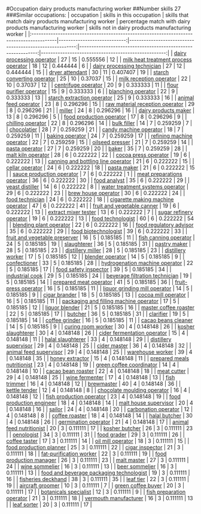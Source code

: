 #Occupation dairy products manufacturing worker
##Number skills 27
###Similar occupations:
| occupation                                                                              |   skills in this occupation |   skills that match dairy products manufacturing worker |   percentage match with dairy products manufacturing worker |   skills not in dairy products manufacturing worker |
|:----------------------------------------------------------------------------------------|----------------------------:|--------------------------------------------------------:|------------------------------------------------------------:|----------------------------------------------------:|
| [dairy processing operator](dairy_processing_operator.md)                               |                          27 |                                                      15 |                                                    0.555556 |                                                  12 |
| [milk heat treatment process operator](milk_heat_treatment_process_operator.md)         |                          18 |                                                      12 |                                                    0.444444 |                                                   6 |
| [dairy processing technician](dairy_processing_technician.md)                           |                          27 |                                                      12 |                                                    0.444444 |                                                  15 |
| [dryer attendant](dryer_attendant.md)                                                   |                          30 |                                                      11 |                                                    0.407407 |                                                  19 |
| [starch converting operator](starch_converting_operator.md)                             |                          25 |                                                      10 |                                                    0.37037  |                                                  15 |
| [milk reception operator](milk_reception_operator.md)                                   |                          22 |                                                      10 |                                                    0.37037  |                                                  12 |
| [centrifuge operator](centrifuge_operator.md)                                           |                          20 |                                                       9 |                                                    0.333333 |                                                  11 |
| [flour purifier operator](flour_purifier_operator.md)                                   |                          15 |                                                       9 |                                                    0.333333 |                                                   6 |
| [blanching operator](blanching_operator.md)                                             |                          22 |                                                       9 |                                                    0.333333 |                                                  13 |
| [starch extraction operator](starch_extraction_operator.md)                             |                          25 |                                                       9 |                                                    0.333333 |                                                  16 |
| [animal feed operator](animal_feed_operator.md)                                         |                          23 |                                                       8 |                                                    0.296296 |                                                  15 |
| [raw material reception operator](raw_material_reception_operator.md)                   |                          29 |                                                       8 |                                                    0.296296 |                                                  21 |
| [miller](miller.md)                                                                     |                          24 |                                                       8 |                                                    0.296296 |                                                  16 |
| [dairy products maker](dairy_products_maker.md)                                         |                          13 |                                                       8 |                                                    0.296296 |                                                   5 |
| [food production operator](food_production_operator.md)                                 |                          17 |                                                       8 |                                                    0.296296 |                                                   9 |
| [chilling operator](chilling_operator.md)                                               |                          22 |                                                       8 |                                                    0.296296 |                                                  14 |
| [bulk filler](bulk_filler.md)                                                           |                          14 |                                                       7 |                                                    0.259259 |                                                   7 |
| [chocolatier](chocolatier.md)                                                           |                          28 |                                                       7 |                                                    0.259259 |                                                  21 |
| [candy machine operator](candy_machine_operator.md)                                     |                          18 |                                                       7 |                                                    0.259259 |                                                  11 |
| [baking operator](baking_operator.md)                                                   |                          24 |                                                       7 |                                                    0.259259 |                                                  17 |
| [refining machine operator](refining_machine_operator.md)                               |                          22 |                                                       7 |                                                    0.259259 |                                                  15 |
| [oilseed presser](oilseed_presser.md)                                                   |                          21 |                                                       7 |                                                    0.259259 |                                                  14 |
| [pasta operator](pasta_operator.md)                                                     |                          27 |                                                       7 |                                                    0.259259 |                                                  20 |
| [baker](baker.md)                                                                       |                          35 |                                                       7 |                                                    0.259259 |                                                  28 |
| [malt kiln operator](malt_kiln_operator.md)                                             |                          28 |                                                       6 |                                                    0.222222 |                                                  22 |
| [cocoa press operator](cocoa_press_operator.md)                                         |                          19 |                                                       6 |                                                    0.222222 |                                                  13 |
| [canning and bottling line operator](canning_and_bottling_line_operator.md)             |                          21 |                                                       6 |                                                    0.222222 |                                                  15 |
| [cellar operator](cellar_operator.md)                                                   |                          24 |                                                       6 |                                                    0.222222 |                                                  18 |
| [pasta maker](pasta_maker.md)                                                           |                          21 |                                                       6 |                                                    0.222222 |                                                  15 |
| [sauce production operator](sauce_production_operator.md)                               |                           7 |                                                       6 |                                                    0.222222 |                                                   1 |
| [meat preparations operator](meat_preparations_operator.md)                             |                          36 |                                                       6 |                                                    0.222222 |                                                  30 |
| [food analyst](food_analyst.md)                                                         |                          35 |                                                       6 |                                                    0.222222 |                                                  29 |
| [yeast distiller](yeast_distiller.md)                                                   |                          14 |                                                       6 |                                                    0.222222 |                                                   8 |
| [water treatment systems operator](water_treatment_systems_operator.md)                 |                          29 |                                                       6 |                                                    0.222222 |                                                  23 |
| [brew house operator](brew_house_operator.md)                                           |                          30 |                                                       6 |                                                    0.222222 |                                                  24 |
| [food technician](food_technician.md)                                                   |                          24 |                                                       6 |                                                    0.222222 |                                                  18 |
| [cigarette making machine operator](cigarette_making_machine_operator.md)               |                          47 |                                                       6 |                                                    0.222222 |                                                  41 |
| [fruit and vegetable canner](fruit_and_vegetable_canner.md)                             |                          19 |                                                       6 |                                                    0.222222 |                                                  13 |
| [extract mixer tester](extract_mixer_tester.md)                                         |                          13 |                                                       6 |                                                    0.222222 |                                                   7 |
| [sugar refinery operator](sugar_refinery_operator.md)                                   |                          19 |                                                       6 |                                                    0.222222 |                                                  13 |
| [food technologist](food_technologist.md)                                               |                          60 |                                                       6 |                                                    0.222222 |                                                  54 |
| [blending plant operator](blending_plant_operator.md)                                   |                          22 |                                                       6 |                                                    0.222222 |                                                  16 |
| [food regulatory advisor](food_regulatory_advisor.md)                                   |                          35 |                                                       6 |                                                    0.222222 |                                                  29 |
| [food biotechnologist](food_biotechnologist.md)                                         |                          39 |                                                       6 |                                                    0.222222 |                                                  33 |
| [fruit and vegetable preserver](fruit_and_vegetable_preserver.md)                       |                          16 |                                                       5 |                                                    0.185185 |                                                  11 |
| [fish canning operator](fish_canning_operator.md)                                       |                          24 |                                                       5 |                                                    0.185185 |                                                  19 |
| [slaughterer](slaughterer.md)                                                           |                          36 |                                                       5 |                                                    0.185185 |                                                  31 |
| [pastry maker](pastry_maker.md)                                                         |                          28 |                                                       5 |                                                    0.185185 |                                                  23 |
| [distillery miller](distillery_miller.md)                                               |                          28 |                                                       5 |                                                    0.185185 |                                                  23 |
| [distillery worker](distillery_worker.md)                                               |                          17 |                                                       5 |                                                    0.185185 |                                                  12 |
| [blender operator](blender_operator.md)                                                 |                          14 |                                                       5 |                                                    0.185185 |                                                   9 |
| [confectioner](confectioner.md)                                                         |                          33 |                                                       5 |                                                    0.185185 |                                                  28 |
| [hydrogenation machine operator](hydrogenation_machine_operator.md)                     |                          22 |                                                       5 |                                                    0.185185 |                                                  17 |
| [food safety inspector](food_safety_inspector.md)                                       |                          39 |                                                       5 |                                                    0.185185 |                                                  34 |
| [industrial cook](industrial_cook.md)                                                   |                          29 |                                                       5 |                                                    0.185185 |                                                  24 |
| [beverage filtration technician](beverage_filtration_technician.md)                     |                          19 |                                                       5 |                                                    0.185185 |                                                  14 |
| [prepared meat operator](prepared_meat_operator.md)                                     |                          41 |                                                       5 |                                                    0.185185 |                                                  36 |
| [fruit-press operator](fruit-press_operator.md)                                         |                          16 |                                                       5 |                                                    0.185185 |                                                  11 |
| [liquor grinding mill operator](liquor_grinding_mill_operator.md)                       |                          14 |                                                       5 |                                                    0.185185 |                                                   9 |
| [cigar brander](cigar_brander.md)                                                       |                          18 |                                                       5 |                                                    0.185185 |                                                  13 |
| [cocoa mill operator](cocoa_mill_operator.md)                                           |                          16 |                                                       5 |                                                    0.185185 |                                                  11 |
| [packaging and filling machine operator](packaging_and_filling_machine_operator.md)     |                          17 |                                                       5 |                                                    0.185185 |                                                  12 |
| [liquor blender](liquor_blender.md)                                                     |                          21 |                                                       5 |                                                    0.185185 |                                                  16 |
| [master coffee roaster](master_coffee_roaster.md)                                       |                          22 |                                                       5 |                                                    0.185185 |                                                  17 |
| [butcher](butcher.md)                                                                   |                          36 |                                                       5 |                                                    0.185185 |                                                  31 |
| [clarifier](clarifier.md)                                                               |                          19 |                                                       5 |                                                    0.185185 |                                                  14 |
| [coffee grinder](coffee_grinder.md)                                                     |                          16 |                                                       5 |                                                    0.185185 |                                                  11 |
| [cacao beans cleaner](cacao_beans_cleaner.md)                                           |                          14 |                                                       5 |                                                    0.185185 |                                                   9 |
| [curing room worker](curing_room_worker.md)                                             |                          30 |                                                       4 |                                                    0.148148 |                                                  26 |
| [kosher slaughterer](kosher_slaughterer.md)                                             |                          30 |                                                       4 |                                                    0.148148 |                                                  26 |
| [cider fermentation operator](cider_fermentation_operator.md)                           |                          15 |                                                       4 |                                                    0.148148 |                                                  11 |
| [halal slaughterer](halal_slaughterer.md)                                               |                          33 |                                                       4 |                                                    0.148148 |                                                  29 |
| [distillery supervisor](distillery_supervisor.md)                                       |                          29 |                                                       4 |                                                    0.148148 |                                                  25 |
| [cider master](cider_master.md)                                                         |                          36 |                                                       4 |                                                    0.148148 |                                                  32 |
| [animal feed supervisor](animal_feed_supervisor.md)                                     |                          29 |                                                       4 |                                                    0.148148 |                                                  25 |
| [warehouse worker](warehouse_worker.md)                                                 |                          39 |                                                       4 |                                                    0.148148 |                                                  35 |
| [honey extractor](honey_extractor.md)                                                   |                          15 |                                                       4 |                                                    0.148148 |                                                  11 |
| [prepared meals nutritionist](prepared_meals_nutritionist.md)                           |                          23 |                                                       4 |                                                    0.148148 |                                                  19 |
| [green coffee coordinator](green coffee coordinator.md)                                 |                          14 |                                                       4 |                                                    0.148148 |                                                  10 |
| [cacao bean roaster](cacao_bean_roaster.md)                                             |                          22 |                                                       4 |                                                    0.148148 |                                                  18 |
| [meat cutter](meat_cutter.md)                                                           |                          29 |                                                       4 |                                                    0.148148 |                                                  25 |
| [wine fermenter](wine_fermenter.md)                                                     |                          17 |                                                       4 |                                                    0.148148 |                                                  13 |
| [fish trimmer](fish_trimmer.md)                                                         |                          16 |                                                       4 |                                                    0.148148 |                                                  12 |
| [brewmaster](brewmaster.md)                                                             |                          40 |                                                       4 |                                                    0.148148 |                                                  36 |
| [kettle tender](kettle_tender.md)                                                       |                          12 |                                                       4 |                                                    0.148148 |                                                   8 |
| [chocolate moulding operator](chocolate_moulding_operator.md)                           |                          16 |                                                       4 |                                                    0.148148 |                                                  12 |
| [fish production operator](fish_production_operator.md)                                 |                          23 |                                                       4 |                                                    0.148148 |                                                  19 |
| [food production engineer](food_production_engineer.md)                                 |                          18 |                                                       4 |                                                    0.148148 |                                                  14 |
| [malt house supervisor](malt_house_supervisor.md)                                       |                          20 |                                                       4 |                                                    0.148148 |                                                  16 |
| [sailor](sailor.md)                                                                     |                          24 |                                                       4 |                                                    0.148148 |                                                  20 |
| [carbonation operator](carbonation_operator.md)                                         |                          12 |                                                       4 |                                                    0.148148 |                                                   8 |
| [coffee roaster](coffee_roaster.md)                                                     |                          18 |                                                       4 |                                                    0.148148 |                                                  14 |
| [halal butcher](halal_butcher.md)                                                       |                          30 |                                                       4 |                                                    0.148148 |                                                  26 |
| [germination operator](germination_operator.md)                                         |                          21 |                                                       4 |                                                    0.148148 |                                                  17 |
| [animal feed nutritionist](animal_feed_nutritionist.md)                                 |                          20 |                                                       3 |                                                    0.111111 |                                                  17 |
| [kosher butcher](kosher_butcher.md)                                                     |                          26 |                                                       3 |                                                    0.111111 |                                                  23 |
| [oenologist](oenologist.md)                                                             |                          34 |                                                       3 |                                                    0.111111 |                                                  31 |
| [food grader](food_grader.md)                                                           |                          29 |                                                       3 |                                                    0.111111 |                                                  26 |
| [coffee taster](coffee_taster.md)                                                       |                          17 |                                                       3 |                                                    0.111111 |                                                  14 |
| [oil mill operator](oil_mill_operator.md)                                               |                          18 |                                                       3 |                                                    0.111111 |                                                  15 |
| [food production planner](food_production_planner.md)                                   |                          25 |                                                       3 |                                                    0.111111 |                                                  22 |
| [cigar inspector](cigar_inspector.md)                                                   |                          21 |                                                       3 |                                                    0.111111 |                                                  18 |
| [fat-purification worker](fat-purification_worker.md)                                   |                          22 |                                                       3 |                                                    0.111111 |                                                  19 |
| [food production manager](food_production_manager.md)                                   |                          26 |                                                       3 |                                                    0.111111 |                                                  23 |
| [malt master](malt_master.md)                                                           |                          27 |                                                       3 |                                                    0.111111 |                                                  24 |
| [wine sommelier](wine_sommelier.md)                                                     |                          16 |                                                       3 |                                                    0.111111 |                                                  13 |
| [beer sommelier](beer_sommelier.md)                                                     |                          16 |                                                       3 |                                                    0.111111 |                                                  13 |
| [food and beverage packaging technologist](food_and_beverage_packaging_technologist.md) |                          19 |                                                       3 |                                                    0.111111 |                                                  16 |
| [fisheries deckhand](fisheries_deckhand.md)                                             |                          38 |                                                       3 |                                                    0.111111 |                                                  35 |
| [leaf tier](leaf_tier.md)                                                               |                          22 |                                                       3 |                                                    0.111111 |                                                  19 |
| [aircraft groomer](aircraft_groomer.md)                                                 |                          10 |                                                       3 |                                                    0.111111 |                                                   7 |
| [green coffee buyer](green_coffee_buyer.md)                                             |                          20 |                                                       3 |                                                    0.111111 |                                                  17 |
| [botanicals specialist](botanicals_specialist.md)                                       |                          12 |                                                       3 |                                                    0.111111 |                                                   9 |
| [fish preparation operator](fish_preparation_operator.md)                               |                          21 |                                                       3 |                                                    0.111111 |                                                  18 |
| [vermouth manufacturer](vermouth_manufacturer.md)                                       |                          16 |                                                       3 |                                                    0.111111 |                                                  13 |
| [leaf sorter](leaf_sorter.md)                                                           |                          20 |                                                       3 |                                                    0.111111 |                                                  17 |
